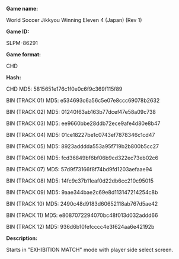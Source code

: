 **Game name:**

World Soccer Jikkyou Winning Eleven 4 (Japan) (Rev 1)

**Game ID:**

SLPM-86291

**Game format:**

CHD

**Hash:**

CHD MD5: 5815651e176c1f0e0c6f9c369f115f89

BIN (TRACK 01) MD5: e534693c6a56c5e07e8ccc69078b2632

BIN (TRACK 02) MD5: 01240f63ab163b77dcef47e58a09c738

BIN (TRACK 03) MD5: ee9660bbe28ddb72ece9afe4d80e8b47

BIN (TRACK 04) MD5: 01ce18227be1c0743ef7878346c1cd47

BIN (TRACK 05) MD5: 8923adddda553a95f719b2b800b5cc27

BIN (TRACK 06) MD5: fcd36849bf6bf06b9cd322ec73eb02c6

BIN (TRACK 07) MD5: 57d9f73166f8f74bd9fd1203aefaae94

BIN (TRACK 08) MD5: 14fc9c37b11eaf0d22db6cc210c95015

BIN (TRACK 09) MD5: 9aae344bae2c69e8d113147214254c8b

BIN (TRACK 10) MD5: 2490c48d9183d60652118ab767d5ae42

BIN (TRACK 11) MD5: e8087072294070bc48f013d032addd66

BIN (TRACK 12) MD5: 936d6b10fefcccc4e3f624aa6e42192b

**Description:**

Starts in "EXHIBITION MATCH" mode with player side select screen.